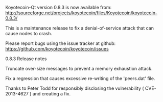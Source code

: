 Koyotecoin-Qt version 0.8.3 is now available from:
  http://sourceforge.net/projects/koyotecoin/files/Koyotecoin/koyotecoin-0.8.3/

This is a maintenance release to fix a denial-of-service attack that
can cause nodes to crash.

Please report bugs using the issue tracker at github:
  https://github.com/koyotecoin/koyotecoin/issues

0.8.3 Release notes

Truncate over-size messages to prevent a memory exhaustion attack.

Fix a regression that causes excessive re-writing of the 'peers.dat' file.


Thanks to Peter Todd for responsibly disclosing the vulnerability
( CVE-2013-4627 ) and creating a fix.
